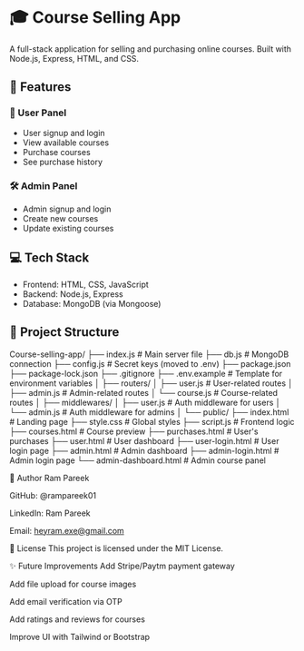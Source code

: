 # 🎓 Course Selling App

A full-stack application for selling and purchasing online courses. Built with Node.js, Express, HTML, and CSS.

## 🚀 Features

### 👤 User Panel
- User signup and login
- View available courses
- Purchase courses
- See purchase history

### 🛠️ Admin Panel
- Admin signup and login
- Create new courses
- Update existing courses

## 💻 Tech Stack

- Frontend: HTML, CSS, JavaScript
- Backend: Node.js, Express
- Database: MongoDB (via Mongoose)

## 📁 Project Structure

Course-selling-app/
├── index.js # Main server file
├── db.js # MongoDB connection
├── config.js # Secret keys (moved to .env)
├── package.json
├── package-lock.json
├── .gitignore
├── .env.example # Template for environment variables
│
├── routers/
│ ├── user.js # User-related routes
│ ├── admin.js # Admin-related routes
│ └── course.js # Course-related routes
│
├── middlewares/
│ ├── user.js # Auth middleware for users
│ └── admin.js # Auth middleware for admins
│
└── public/
├── index.html # Landing page
├── style.css # Global styles
├── script.js # Frontend logic
├── courses.html # Course preview
├── purchases.html # User's purchases
├── user.html # User dashboard
├── user-login.html # User login page
├── admin.html # Admin dashboard
├── admin-login.html # Admin login page
└── admin-dashboard.html # Admin course panel

🙋 Author
Ram Pareek

GitHub: @rampareek01

LinkedIn: Ram Pareek

Email: heyram.exe@gmail.com

📜 License
This project is licensed under the MIT License.

✨ Future Improvements
Add Stripe/Paytm payment gateway

Add file upload for course images

Add email verification via OTP

Add ratings and reviews for courses

Improve UI with Tailwind or Bootstrap





